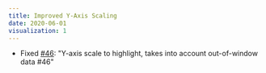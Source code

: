 ```yaml
---
title: Improved Y-Axis Scaling
date: 2020-06-01
visualization: 1
---
```


- Fixed [#46](https://github.com/wadefagen/91-DIVOC/issues/46): "Y-axis scale to highlight, takes into account out-of-window data #46"
